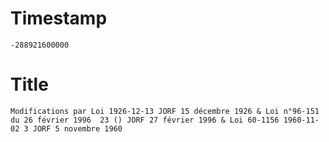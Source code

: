 # Timestamp
```
-288921600000
```

# Title
```
Modifications par Loi 1926-12-13 JORF 15 décembre 1926 & Loi n°96-151 du 26 février 1996  23 () JORF 27 février 1996 & Loi 60-1156 1960-11-02 3 JORF 5 novembre 1960
```